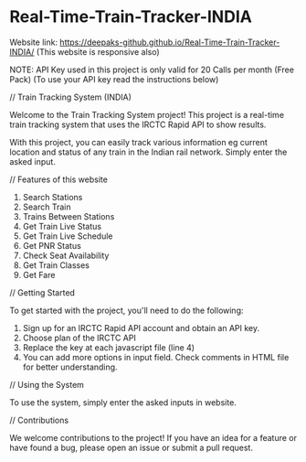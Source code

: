 # Real-Time-Train-Tracker-INDIA

Website link: https://deepaks-github.github.io/Real-Time-Train-Tracker-INDIA/
(This website is responsive also)

NOTE: API Key used in this project is only valid for 20 Calls per month (Free Pack)
(To use your API key read the instructions below)

// Train Tracking System (INDIA)

Welcome to the Train Tracking System project! This project is a real-time train tracking system that uses the IRCTC Rapid API to show results.

With this project, you can easily track various information eg current location and status of any train in the Indian rail network. Simply enter the asked input. 

// Features of this website
1. Search Stations
2. Search Train
3. Trains Between Stations
4. Get Train Live Status
5. Get Train Live Schedule
6. Get PNR Status
7. Check Seat Availability
8. Get Train Classes
9. Get Fare

// Getting Started

To get started with the project, you'll need to do the following:

1. Sign up for an IRCTC Rapid API account and obtain an API key.
2. Choose plan of the IRCTC API
3. Replace the key at each javascript file (line 4)
4. You can add more options in input field. Check comments in HTML file for better understanding.

// Using the System

To use the system, simply enter the asked inputs in website.

// Contributions

We welcome contributions to the project! If you have an idea for a feature or have found a bug, please open an issue or submit a pull request.
